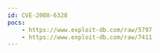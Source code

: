 ```yaml
---
id: CVE-2008-6328
pocs:
    - https://www.exploit-db.com/raw/5797
    - https://www.exploit-db.com/raw/7411
---
```

